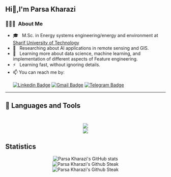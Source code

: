 ## Hi👋,I'm Parsa Kharazi

<!--
**parsakharazi10/parsakharazi10** is a ✨ _special_ ✨ repository because its `README.md` (this file) appears on your GitHub profile.

Here are some ideas to get you started:

- 🔭 I’m currently working on ...
- 🌱 I’m currently learning ...
- 👯 I’m looking to collaborate on ...
- 🤔 I’m looking for help with ...
- 💬 Ask me about ...
- 📫 How to reach me: ...
- 😄 Pronouns: ...
- ⚡ Fun fact: ...
-->

### 👨🏻‍💻 &nbsp;About Me
- 🎓 &nbsp; M.Sc. in Energy systems engineering/energy and environment at [Sharif University of Technology](https://en.sharif.ir/)
- 🤔 &nbsp; Researching about AI applications in remote sensing and GIS.
- 🌱 &nbsp; Learning more about data science, machine learning, and implementation of different aspects of Feature engineering.
- ⚡️ &nbsp; Learning fast, without ignoring details.
- 📫 You can reach me by:<br><br>
[![Linkedin Badge](https://img.shields.io/badge/-LinkedIn-0077B5?style=for-the-badge&logo=linkedin&logoColor=white)](http://www.linkedin.com/in/parsa-kharazi-55bb49246)
[![Gmail Badge](https://img.shields.io/badge/Gmail-D14836?style=for-the-badge&logo=gmail&logoColor=white)](mailto:pkharazi1080@gmail.com)
[![Telegram Badge](https://img.shields.io/badge/Telegram-2CA5E0?style=for-the-badge&logo=telegram&logoColor=white)](https://www.t.me/parsakharazi)
---

<h2>
  🔨 Languages and Tools<br><br>
</h2>

<p align="center">
  <a href="https://skillicons.dev">
    <img src="https://skillicons.dev/icons?i=python,vscode,fastapi,Pytorch,Tensorflow" /><br>
    <img src="https://skillicons.dev/icons?i=pytorch,postgres,mysql,cpp,c,git,GIS" />
  </a>
</p>

## Statistics

<p align="center">
  <img src="https://github-readme-stats.vercel.app/api?username=parsakharazi10&show_icons=true&theme=monokai" alt="Parsa Kharazi's GitHub stats" /><br />
  <img src="https://github-readme-streak-stats.herokuapp.com/?user=parsakharazi10&theme=monokai" alt="Parsa Kharazi's Github Steak" /><br />
  <img src="https://github-readme-stats.vercel.app/api/top-langs/?username=parsakharazi10&langs_count=6&theme=dark" alt="Parsa Kharazi's Github Steak" />
</p>
